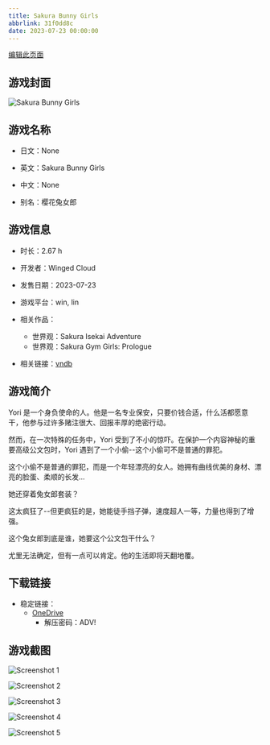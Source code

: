 ```yaml
---
title: Sakura Bunny Girls
abbrlink: 31f0dd8c
date: 2023-07-23 00:00:00
---
```

[编辑此页面](https://github.com/ACG-3/ADV3-source/blob/main/source/_posts/games/Sakura%20Bunny%20Girls.md)

## 游戏封面

![Sakura Bunny Girls](https://pan.timero.xyz/d/onedrive/img_lib_001/Sakura%20Bunny%20Girls_cover.avif)


## 游戏名称

- 日文：None
- 英文：Sakura Bunny Girls
- 中文：None

- 别名：樱花兔女郎


## 游戏信息

- 时长：2.67 h
- 开发者：Winged Cloud
- 发售日期：2023-07-23
- 游戏平台：win, lin
- 相关作品：
   - 世界观：Sakura Isekai Adventure
   - 世界观：Sakura Gym Girls: Prologue

- 相关链接：[vndb](https://vndb.org/v44733)


## 游戏简介

Yori 是一个身负使命的人。他是一名专业保安，只要价钱合适，什么活都愿意干，他参与过许多赌注很大、回报丰厚的绝密行动。

然而，在一次特殊的任务中，Yori 受到了不小的惊吓。在保护一个内容神秘的重要高级公文包时，Yori 遇到了一个小偷--这个小偷可不是普通的罪犯。

这个小偷不是普通的罪犯，而是一个年轻漂亮的女人。她拥有曲线优美的身材、漂亮的脸蛋、柔顺的长发...

她还穿着兔女郎套装？

这太疯狂了--但更疯狂的是，她能徒手挡子弹，速度超人一等，力量也得到了增强。

这个兔女郎到底是谁，她要这个公文包干什么？

尤里无法确定，但有一点可以肯定。他的生活即将天翻地覆。




## 下载链接

- 稳定链接：
    - [OneDrive](https://pan.timero.xyz/onedrive/adv_lib_001/Sakura%20Bunny%20Girls)
        - 解压密码：ADV!



## 游戏截图


![Screenshot 1](https://pan.timero.xyz/d/onedrive/img_lib_001/Sakura%20Bunny%20Girls_Screenshot_1.avif)

![Screenshot 2](https://pan.timero.xyz/d/onedrive/img_lib_001/Sakura%20Bunny%20Girls_Screenshot_2.avif)

![Screenshot 3](https://pan.timero.xyz/d/onedrive/img_lib_001/Sakura%20Bunny%20Girls_Screenshot_3.avif)

![Screenshot 4](https://pan.timero.xyz/d/onedrive/img_lib_001/Sakura%20Bunny%20Girls_Screenshot_4.avif)

![Screenshot 5](https://pan.timero.xyz/d/onedrive/img_lib_001/Sakura%20Bunny%20Girls_Screenshot_5.avif)

